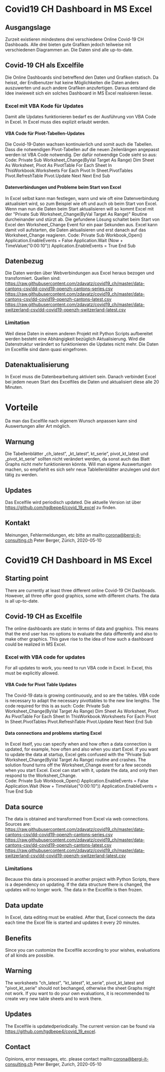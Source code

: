 # Covid19 CH Dashboard in MS Excel
## Ausgangslage
Zurzeit existieren mindestens drei verschiedene Online Covid-19 CH Dashboads. Alle drei bieten gute Grafiken jedoch teilweise mit verschiedenen Diagrammen an. Die Daten sind alle up-to-date.
## Covid-19 CH als Excelfile
Die Online Dashboards sind betreffend den Daten und Grafiken statisch. Da heisst, der Endbenutzer hat keine Möglichkeiten die Daten anders auszuwerten und auch andere Grafiken anzufertigen. Daraus entstand die Idee inwieweit sich ein solches Dashboard in MS Excel realisieren liesse. 
### Excel mit VBA Kode für Updates
Damit alle Updates funktionieren bedarf es der Ausführung von VBA Code in Excel. In Excel muss dies explizit erlaubt werden.
#### VBA Code für Pivot-Tabellen-Updates
Die Covid-19-Daten wachsen kontinuierlich und somit auch die Tabellen. Dass die notwendigen Pivot-Tabellen auf die neuen Zeilenlängen angepasst werden ist VBA Code notwendig. Der dafür notwendige Code sieht so aus:
Code:
Private Sub Worksheet_Change(ByVal Target As Range)
    Dim Sheet As Worksheet, Pivot As PivotTable
        For Each Sheet In ThisWorkbook.Worksheets
            For Each Pivot In Sheet.PivotTables
                Pivot.RefreshTable
                Pivot.Update
        Next
    Next
End Sub
#### Datenverbindungen und Probleme beim Start von Excel
In Excel selbst kann man festlegen, wann und wie oft eine Datenverbindung aktualisiert wird, so zum Beispiel wie oft und auch ob beim Start von Excel. Wenn man nun die Daten beim Start aktualisieren will so kommt Excel mit der "Private Sub Worksheet_Change(ByVal Target As Range)" Routine durcheinander und stürzt ab. Die gefundene Lösung schaltet beim Start von Excel den Worksheet_Change Event für ein paar Sekunden aus. Excel kann damit voll aufstarten, die Daten aktualisieren und erst danach auf das Worksheet_Change reagieren.
Code:
Private Sub Workbook_Open()
       Application.EnableEvents = False
       Application.Wait (Now + TimeValue("0:00:10"))
       Application.EnableEvents = True
End Sub

## Datenbezug
Die Daten werden über Webverbindungen aus Excel heraus bezogen und transformiert. 
Quellen sind:
https://raw.githubusercontent.com/zdavatz/covid19_ch/master/data-cantons-csv/dd-covid19-openzh-cantons-series.csv
https://raw.githubusercontent.com/zdavatz/covid19_ch/master/data-cantons-csv/dd-covid19-openzh-cantons-latest.csv
https://raw.githubusercontent.com/zdavatz/covid19_ch/master/data-switzerland-csv/dd-covid19-openzh-switzerland-latest.csv
### Limitation
Weil diese Daten in einem anderen Projekt mit Python Scripts aufbereitet werden besteht eine Abhängigkeit bezüglich Aktualisierung. Wird die Datenstruktur verändert so funktionieren die Updates nicht mehr. Die Daten im Excelfile sind dann quasi eingefroren.
## Datenaktualisierung
In Excel muss die Datenbearbeitung aktiviert sein. Danach verbindet Excel bei jedem neuen Start des Excelfiles die Daten und aktualisiert diese alle 20 Minuten.
# Vorteile
Da man das Excelfile nach eigenem Wunsch anpassen kann sind Auswertungen aller Art möglich.
## Warnung
Die Tabellenblätter „ch_latest“, „kt_latest“, kt_serie“, pivot_kt_latest und „pivot_kt_serie“ sollten nicht verändert werden, da sonst auch das Blatt Graphs nicht mehr funktionieren könnte. Will man eigene Auswertungen machen, so empfiehlt es sich sehr neue Tablellenblätter anzulegen und dort tätig zu werden.
## Updates
Das Excelfile wird periodisch updated. Die aktuelle Version ist über https://github.com/tgdbepe4/covid_19_excel zu finden.
## Kontakt
Meinungen, Fehlermeldungen, etc bitte an mailto:corona@bergi-it-consulting.ch
Peter Berger, Zürich, 2020-05-10

# Covid19 CH Dashboard in MS Excel
## Starting point
There are currently at least three different online Covid-19 CH Dashboads. However, all three offer good graphics, some with different charts. The data is all up-to-date.
## Covid-19 CH as Excelfile
The online dashboards are static in terms of data and graphics. This means that the end user has no options to evaluate the data differently and also to make other graphics. This gave rise to the idea of how such a dashboard could be realized in MS Excel. 
### Excel with VBA code  for updates
For all updates to work, you need to run VBA code in Excel. In Excel, this must be explicitly allowed.
#### VBA Code  for Pivot Table Updates
The Covid-19 data is growing continuously, and so are the tables. VBA code is necessary to adapt the necessary pivottables  to the new line lengths. The code required for this is as such:
Code:
Private Sub Worksheet_Change(ByVal Target As Range)
    Dim Sheet As Worksheet, Pivot As PivotTable
        For Each Sheet In ThisWorkbook.Worksheets
            For Each Pivot In Sheet.PivotTables
                Pivot.RefreshTable
                Pivot.Update
        Next
    Next
End Sub
#### Data connections and problems starting Excel
In Excel itself,  you can specify when and how often a data connection is updated, for example, how often and also when you start Excel. If you want to update the data at startup, Excel gets confused with the "Private Sub Worksheet_Change(ByVal Target As Range) routine and crashes. The solution found turns off the  Worksheet_Change event for a few seconds when you start Excel. Excel can start with it, update the data, and only then respond to the  Worksheet_Change.  
Code:
Private Sub Workbook_Open()
       Application.EnableEvents = False
       Application.Wait (Now + TimeValue("0:00:10"))
       Application.EnableEvents = True
End Sub
## Data source
The data is obtained and transformed from Excel via web connections.
Sources are:
https://raw.githubusercontent.com/zdavatz/covid19_ch/master/data-cantons-csv/dd-covid19-openzh-cantons-series.csv
https://raw.githubusercontent.com/zdavatz/covid19_ch/master/data-cantons-csv/dd-covid19-openzh-cantons-latest.csv
https://raw.githubusercontent.com/zdavatz/covid19_ch/master/data-switzerland-csv/dd-covid19-openzh-switzerland-latest.csv
### Limitations
Because this data is processed in another project with Python Scripts, there is a dependency on updating. If the data structure there is changed, the updates will no longer work. The data in the Excelfile is then frozen.
## Data update
In Excel, data editing must be enabled. After that, Excel connects the data each time the Excel file is started and updates it every 20 minutes.
## Benefits
Since you can customize the Excelfile according to your wishes, evaluations of all kinds are possible.
## Warning
The worksheets "ch_latest", "kt_latest",  kt_serie",  pivot_kt_latest and "pivot_kt_serie" should not bechanged, otherwise the sheet Graphs might not work. If you want to do your own evaluations, it is recommended to create very new table sheets and to work there.
## Updates
The Excelfile is updatedperiodically. The current version can be found via https://github.com/tgdbepe4/covid_19_excel.
## Contact
Opinions, error messages, etc. please contact mailto:corona@bergi-it-consulting.ch
Peter Berger, Zurich, 2020-05-10






